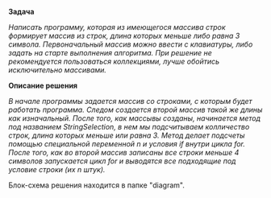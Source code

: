 **Задача**

*Написать программу, которая из имеющегося массива строк формирует массив из строк, длина которых меньше либо равна 3 символа. Первоначальный массив можно ввести с клавиатуры, либо задать на старте выполнения алгоритма. При решение не рекомендуется пользоваться коллекциями, лучше обойтись исключительно массивами.*


**Описание решения**

*В начале программы задается массив со строками, с которым будет работать программа. Следом создается второй массив такой же длины как изначальный. После того, как массывы созданы, начинается метод под названием StringSelection, в нем мы подсчитываем колличество строк, длина которых меньше или равна 3. Метод делает подсчеты помощью специальной переменной n и условия if внутри цикла for. После того, как во второй массив записаны все строки меньше 4 символов запускается цикл for и выводятся все подходящие под условие строки (их n штук).*

Блок-схема решения находится в папке "diagram".